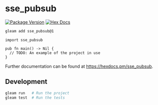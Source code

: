 # sse_pubsub

[![Package Version](https://img.shields.io/hexpm/v/sse_pubsub)](https://hex.pm/packages/sse_pubsub)
[![Hex Docs](https://img.shields.io/badge/hex-docs-ffaff3)](https://hexdocs.pm/sse_pubsub/)

```sh
gleam add sse_pubsub@1
```
```gleam
import sse_pubsub

pub fn main() -> Nil {
  // TODO: An example of the project in use
}
```

Further documentation can be found at <https://hexdocs.pm/sse_pubsub>.

## Development

```sh
gleam run   # Run the project
gleam test  # Run the tests
```
